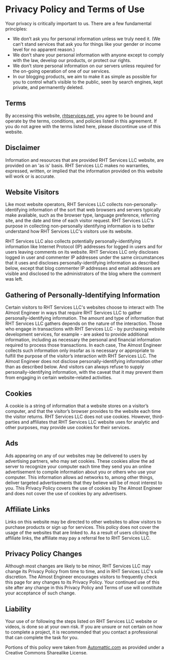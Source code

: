 # Privacy Policy and Terms of Use

Your privacy is critically important to us. There are a few fundamental principles:

* We don’t ask you for personal information unless we truly need it. (We can’t stand 
services that ask you for things like your gender or income level for no apparent reason.)
* We don’t share your personal information with anyone except to comply with the 
law, develop our products, or protect our rights.
* We don’t store personal information on our servers unless required for the 
on-going operation of one of our services.
* In our blogging products, we aim to make it as simple as possible for you to 
control what’s visible to the public, seen by search engines, kept private, and permanently deleted.

## Terms

By accessing this website, [rhtservices.net](/), 
you agree to be bound and operate by the terms, conditions, and policies listed in this 
agreement. If you do not agree with the terms listed here, please discontinue use of this website.

## Disclaimer

Information and resources that are provided RHT Services LLC website, are provided 
on an 'as is' basis. RHT Services LLC makes no warranties, expressed, written, or 
implied that the information provided on this website will work or is accurate.

## Website Visitors

Like most website operators, RHT Services LLC collects non-personally-identifying 
information of the sort that web browsers and servers typically make available, such 
as the browser type, language preference, referring site, and the date and time of 
each visitor request. RHT Services LLC's purpose in collecting non-personally 
identifying information is to better understand how RHT Services LLC's visitors 
use its website.

RHT Services LLC also collects potentially personally-identifying information like 
Internet Protocol (IP) addresses for logged in users and for users leaving comments on
its website. RHT Services LLC only discloses logged in user and commenter IP addresses
under the same circumstances that it uses and discloses personally-identifying 
information as described below, except that blog commenter IP addresses and email addresses
are visible and disclosed to the administrators of the blog where the comment was left.

## Gathering of Personally-Identifying Information

Certain visitors to RHT Services LLC's websites choose to interact with The 
Almost Engineer in ways that require RHT Services LLC to gather personally-identifying 
information. The amount and type of information that RHT Services LLC gathers 
depends on the nature of the interaction. Those who engage in transactions with 
RHT Services LLC - by purchasing website development services, for example - are 
asked to provide additional information, including as necessary the personal and 
financial information required to process those transactions. In each case, The 
Almost Engineer collects such information only insofar as is necessary or appropriate
to fulfill the purpose of the visitor’s interaction with RHT Services LLC. The Almost
Engineer does not disclose personally-identifying information other than as described
below. And visitors can always refuse to supply personally-identifying information, with
the caveat that it may prevent them from engaging in certain website-related activities.

## Cookies

A cookie is a string of information that a website stores on a visitor’s computer,
and that the visitor’s browser provides to the website each time the visitor returns. 
RHT Services LLC does not use cookies. However, third-parties and affiliates that 
RHT Services LLC website uses for analytic and other purposes, may provide use 
cookies for their services.

## Ads

Ads appearing on any of our websites may be delivered to users by advertising 
partners, who may set cookies. These cookies allow the ad server to recognize your 
computer each time they send you an online advertisement to compile information 
about you or others who use your computer. This information allows ad networks to, 
among other things, deliver targeted advertisements that they believe will be of 
most interest to you. This Privacy Policy covers the use of cookies by The Almost 
Engineer and does not cover the use of cookies by any advertisers.

## Affiliate Links

Links on this website may be directed to other websites to allow visitors to 
purchase products or sign up for services. This policy does not cover the usage
of the websites that are linked to. As a result of users clicking the affiliate links, 
the affiliate may pay a referral fee to RHT Services LLC.

## Privacy Policy Changes

Although most changes are likely to be minor, RHT Services LLC may change its 
Privacy Policy from time to time, and in RHT Services LLC's sole discretion. The
Almost Engineer encourages visitors to frequently check this page for any changes 
to its Privacy Policy. Your continued use of this site after any change in this 
Privacy Policy and Terms of use will constitute your acceptance of such change.

## Liability

Your use of or following the steps listed on RHT Services LLC website or videos, 
is done so at your own risk. If you are unsure or not certain on how to complete a 
project, it is recommended that you contact a professional that can complete the task for you.

Portions of this policy were taken from 
<a target="_blank" href="http://www.Automattic.com">Automattic.com</a> as provided 
under a Creative Commons Sharealike License.